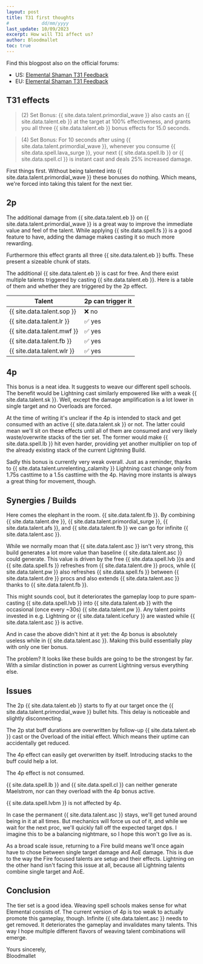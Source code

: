 ```yaml
---
layout: post
title: T31 first thoughts
#            dd/mm/yyyy
last_update: 10/09/2023
excerpt: How will T31 affect us?
author: Bloodmallet
toc: true
---
```


Find this blogpost also on the official forums:
- US: [Elemental Shaman T31 Feedback](https://us.forums.blizzard.com/en/wow/t/elemental-shaman-t31-feedback/1668430)
- EU: [Elemental Shaman T31 Feedback](https://eu.forums.blizzard.com/en/wow/t/elemental-shaman-t31-feedback/466702)

## T31 effects
> (2) Set Bonus: {{ site.data.talent.primordial_wave }} also casts an {{ site.data.talent.eb }} at the target at 100% effectiveness, and grants you all three {{ site.data.talent.eb }} bonus effects for 15.0 seconds.

> (4) Set Bonus: For 10 seconds after using {{ site.data.talent.primordial_wave }}, whenever you consume {{ site.data.spell.lava_surge }}, your next {{ site.data.spell.lb }} or {{ site.data.spell.cl }} is instant cast and deals 25% increased damage.

First things first. Without being talented into {{ site.data.talent.primordial_wave }} these bonuses do nothing.
Which means, we're forced into taking this talent for the next tier.


## 2p
The additional damage from {{ site.data.talent.eb }} on {{ site.data.talent.primordial_wave }} is a great way to improve the immediate value and feel of the talent.
While applying {{ site.data.spell.fs }} is a good feature to have, adding the damage makes casting it so much more rewarding.

Furthermore this effect grants all three {{ site.data.talent.eb }} buffs. These present a sizeable chunk of stats.

The additional {{ site.data.talent.eb }} is cast for free. And there exist multiple talents triggered by casting {{ site.data.talent.eb }}.
Here is a table of them and whether they are triggered by the 2p effect.

Talent | 2p can trigger it
--- | ---
{{ site.data.talent.sop }} | ❌ no
{{ site.data.talent.lr }} | ✅ yes
{{ site.data.talent.mwf }} | ✅ yes
{{ site.data.talent.fb }} | ✅ yes
{{ site.data.talent.wlr }} | ✅ yes

## 4p
This bonus is a neat idea. It suggests to weave our different spell schools.
The benefit would be Lightning cast similarly empowered like with a weak {{ site.data.talent.sk }}.
Well, except the damage amplification is a lot lower in single target and no Overloads are forced.

At the time of writing it's unclear if the 4p is intended to stack and get consumed with an active {{ site.data.talent.sk }} or not.
The latter could mean we'll sit on these effects until all of them are consumed and very likely waste/overwrite stacks of the tier set.
The former would make {{ site.data.spell.lb }} hit even harder, providing yet another multiplier on top of the already existing stack of the current Lightning Build.

Sadly this bonus is currently very weak overall.
Just as a reminder, thanks to {{ site.data.talent.unrelenting_calamity }} Lightning cast change only from 1.75s casttime to a 1.5s casttime with the 4p.
Having more instants is always a great thing for movement, though.

## Synergies / Builds
Here comes the elephant in the room. {{ site.data.talent.fb }}.
By combining {{ site.data.talent.dre }}, {{ site.data.talent.primordial_surge }}, {{ site.data.talent.afs }}, and {{ site.data.talent.fb }} we can go for infinite {{ site.data.talent.asc }}.

While we normally moan that {{ site.data.talent.asc }} isn't very strong, this build generates a lot more value than baseline {{ site.data.talent.asc }} could generate.
This value is driven by the free {{ site.data.spell.lvb }}s and {{ site.data.spell.fs }} refreshes from {{ site.data.talent.dre }} procs,
while {{ site.data.talent.pw }} also refreshes {{ site.data.spell.fs }} between {{ site.data.talent.dre }} procs and also extends {{ site.data.talent.asc }} thanks to {{ site.data.talent.fb }}.

This might sounds cool, but it deteriorates the gameplay loop to pure spam-casting {{ site.data.spell.lvb }} into {{ site.data.talent.eb }} with the occasional (once every ~30s) {{ site.data.talent.pw }}.
Any talent points invested in e.g. Lightning or {{ site.data.talent.icefury }} are wasted while {{ site.data.talent.asc }} is active.

And in case the above didn't hint at it yet: the 4p bonus is absolutely useless while in {{ site.data.talent.asc }}. Making this build essentially play with only one tier bonus.

The problem? It looks like these builds are going to be the strongest by far. With a similar distinction in power as current Lightning versus everything else.


## Issues
The 2p {{ site.data.talent.eb }} starts to fly at our target once the {{ site.data.talent.primordial_wave }} bullet hits.
This delay is noticeable and slightly disconnecting.

The 2p stat buff durations are overwritten by follow-up {{ site.data.talent.eb }} cast or the Overload of the initial effect.
Which means their uptime can accidentally get reduced.

The 4p effect can easily get overwritten by itself. Introducing stacks to the buff could help a lot.

The 4p effect is not consumed.

{{ site.data.spell.lb }} and {{ site.data.spell.cl }} can neither generate Maelstrom, nor can they overload with the 4p bonus active.

{{ site.data.spell.lvbm }} is not affected by 4p.

In case the permanent {{ site.data.talent.asc }} stays, we'll get tuned around being in it at all times.
But mechanics will force us out of it, and while we wait for the next proc, we'll quickly fall off the expected target dps.
I imagine this to be a balancing nightmare, so I hope this won't go live as is.

As a broad scale issue, returning to a Fire build means we'll once again have to chose between single target damage and AoE damage.
This is due to the way the Fire focused talents are setup and their effects.
Lightning on the other hand isn't facing this issue at all, because all Lightning talents combine single target and AoE.


## Conclusion
The tier set is a good idea. Weaving spell schools makes sense for what Elemental consists of.
The current version of 4p is too weak to actually promote this gameplay, though.
Infinite {{ site.data.talent.asc }} needs to get removed. It deteriorates the gameplay and invalidates many talents.
This way I hope multiple different flavors of weaving talent combinations will emerge.

Yours sincerely,<br/>
Bloodmallet

